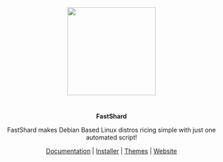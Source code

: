
<div align="center"> 


<img src="https://user-images.githubusercontent.com/117211251/204109551-21f72b83-a4fc-4e7b-a05e-9a99a2b985ea.png" width="200" height="200" />

</div>

#

<div align="center"> 
<b> FastShard </b>
<p>FastShard makes Debian Based Linux distros ricing simple with just one automated script! </p>
<a href="#">Documentation</a> |
<a href="https://github.com/FastShard/Shardic">Installer</a> |
<a href="https://github.com/FastShard/Themes">Themes</a> |
<a href="#">Website</a> 

</div>
